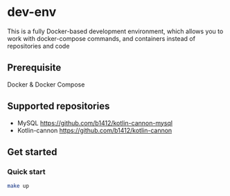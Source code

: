 # dev-env
This is a fully Docker-based development environment, which allows you to work with docker-compose commands, and containers instead of repositories and code
        

## Prerequisite
Docker & Docker Compose

## Supported repositories
 - MySQL https://github.com/b1412/kotlin-cannon-mysql
 - Kotlin-cannon https://github.com/b1412/kotlin-cannon

## Get started

### Quick start
```bash
make up
``` 

